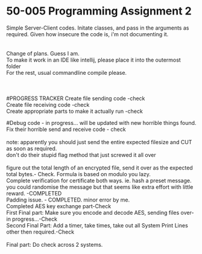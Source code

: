 # 50-005 Programming Assignment 2
Simple Server-Client codes.
Initate classes, and pass in the arguments as required. Given how insecure the code is, i'm not documenting it.<br>
<br><br>
Change of plans. Guess I am. <br>
To make it work in an IDE like intellij, please place it into the outermost folder<br>
For the rest, usual commandline compile please.<br>
<br><br><br>
#PROGRESS TRACKER
Create file sending code -check <br>
Create file receiving code -check <br>
Create appropriate parts to make it actually run -check <br>

#Debug code - in progress... will be updated with new horrible things found.
Fix their horrible send and receive code - check<br>
<br>note: apparently you should just send the entire expected filesize and CUT as soon as required.<br>
don't do their stupid flag method that just screwed it all over<br>
<br>figure out the total length of an encrypted file, send it over as the expected total bytes.- Check. Formula is based on modulo you lazy.<br>
Complete verification for certificate both ways. ie. hash a preset message. you could randomise the message but that seems like extra effort with little reward. -COMPLETED<br>
Padding issue. - COMPLETED. minor error by me.<br>
Completed AES key exchange part-Check <br>
First Final part: Make sure you encode and decode AES, sending files over- in progress...-Check<br>
Second Final Part: Add a timer, take times, take out all System Print Lines other then required.-Check<br>    
Final part: Do check across 2 systems. <br>
